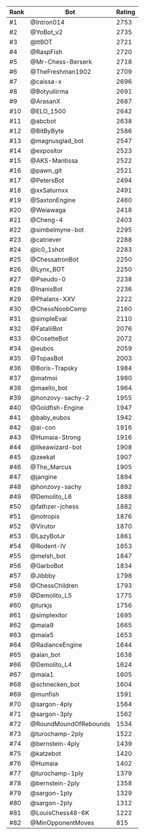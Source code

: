 Rank|Bot|Rating
---|---|---
#1|@Intron014|2753
#2|@YoBot_v2|2735
#3|@ttBOT|2721
#4|@RaspFish|2720
#5|@Mr-Chess-Berserk|2718
#6|@TheFreshman1902|2709
#7|@caissa-x|2696
#8|@Botyuliirma|2691
#9|@ArasanX|2687
#10|@ELO_1500|2642
#11|@abcbot|2638
#12|@BitByByte|2586
#13|@magnusglad_bot|2547
#14|@expositor|2523
#15|@AKS-Mantissa|2522
#16|@pawn_git|2521
#17|@PetersBot|2494
#18|@xxSaturnxx|2491
#19|@SaxtonEngine|2460
#20|@Weiawaga|2418
#21|@Cheng-4|2403
#22|@simbelmyne-bot|2295
#23|@catriever|2288
#24|@lc0_1shot|2283
#25|@ChessatronBot|2250
#26|@Lynx_BOT|2250
#27|@Pseudo-0|2238
#28|@InanisBot|2236
#29|@Phalanx-XXV|2222
#30|@ChessNoobComp|2160
#31|@simpleEval|2110
#32|@FataliiBot|2076
#33|@CosetteBot|2072
#34|@eubos|2059
#35|@TopasBot|2003
#36|@Boris-Trapsky|1984
#37|@matmoi|1980
#38|@maello_bot|1964
#39|@honzovy-sachy-2|1955
#40|@Goldfish-Engine|1947
#41|@baby_eubos|1942
#42|@ai-con|1916
#43|@Humaia-Strong|1916
#44|@likeawizard-bot|1908
#45|@zeekat|1907
#46|@The_Marcus|1905
#47|@jangine|1894
#48|@honzovy-sachy|1892
#49|@Demolito_L6|1888
#50|@fathzer-jchess|1882
#51|@notropis|1876
#52|@Virutor|1870
#53|@LazyBotJr|1861
#54|@Rodent-IV|1853
#55|@melsh_bot|1847
#56|@GarboBot|1834
#57|@Jibbby|1798
#58|@ChessChildren|1793
#59|@Demolito_L5|1775
#60|@turkjs|1756
#61|@simplexitor|1695
#62|@maia9|1665
#63|@maia5|1653
#64|@RadianceEngine|1644
#65|@alan_bot|1638
#66|@Demolito_L4|1624
#67|@maia1|1605
#68|@schnecken_bot|1604
#69|@munfish|1591
#70|@sargon-4ply|1564
#71|@sargon-3ply|1562
#72|@RoundMoundOfRebounds|1534
#73|@turochamp-2ply|1522
#74|@bernstein-4ply|1439
#75|@katzebot|1420
#76|@Humaia|1402
#77|@turochamp-1ply|1379
#78|@bernstein-2ply|1358
#79|@sargon-1ply|1329
#80|@sargon-2ply|1312
#81|@LouisChess48-6K|1222
#82|@MinOpponentMoves|815
